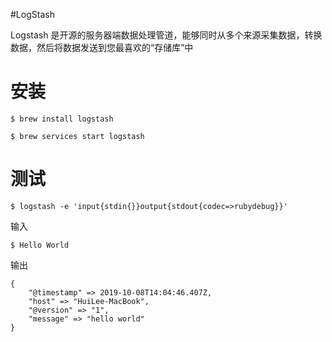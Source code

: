 #LogStash

Logstash 是开源的服务器端数据处理管道，能够同时从多个来源采集数据，转换数据，然后将数据发送到您最喜欢的“存储库”中

# 安装

`$ brew install logstash`

`$ brew services start logstash`

# 测试

`$ logstash -e 'input{stdin{}}output{stdout{codec=>rubydebug}}'`

输入

`$ Hello World`

输出

```json5
{
    "@timestamp" => 2019-10-08T14:04:46.407Z,
    "host" => "HuiLee-MacBook",
    "@version" => "1",
    "message" => "hello world"
}


```




